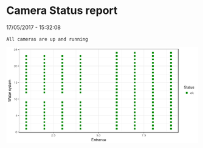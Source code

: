 Camera Status report
================
17/05/2017 - 15:32:08

    All cameras are up and running

![](camreport_files/figure-markdown_github/unnamed-chunk-2-1.png)
